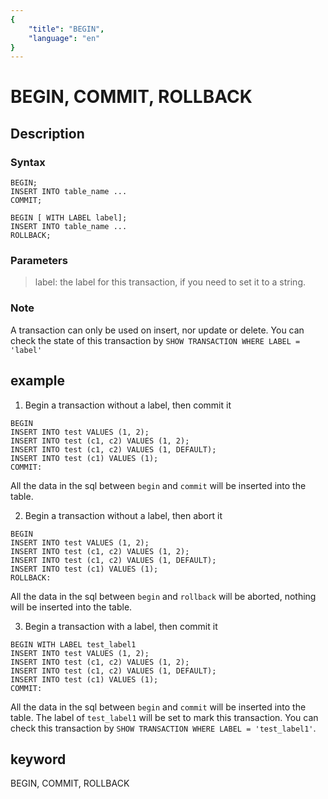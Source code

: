 ```yaml
---
{
    "title": "BEGIN",
    "language": "en"
}
---
```


<!-- 
Licensed to the Apache Software Foundation (ASF) under one
or more contributor license agreements.  See the NOTICE file
distributed with this work for additional information
regarding copyright ownership.  The ASF licenses this file
to you under the Apache License, Version 2.0 (the
"License"); you may not use this file except in compliance
with the License.  You may obtain a copy of the License at

  http://www.apache.org/licenses/LICENSE-2.0

Unless required by applicable law or agreed to in writing,
software distributed under the License is distributed on an
"AS IS" BASIS, WITHOUT WARRANTIES OR CONDITIONS OF ANY
KIND, either express or implied.  See the License for the
specific language governing permissions and limitations
under the License.
-->

# BEGIN, COMMIT, ROLLBACK
## Description
### Syntax

```
BEGIN;
INSERT INTO table_name ...
COMMIT;
```
```
BEGIN [ WITH LABEL label];
INSERT INTO table_name ...
ROLLBACK;
```
### Parameters

> label: the label for this transaction, if you need to set it to a string.

### Note

A transaction can only be used on insert, nor update or delete. You can check the state of this transaction by `SHOW TRANSACTION WHERE LABEL = 'label'`

## example

1. Begin a transaction without a label, then commit it

```
BEGIN
INSERT INTO test VALUES (1, 2);
INSERT INTO test (c1, c2) VALUES (1, 2);
INSERT INTO test (c1, c2) VALUES (1, DEFAULT);
INSERT INTO test (c1) VALUES (1);
COMMIT:
```

All the data in the sql between `begin` and `commit` will be inserted into the table. 

2. Begin a transaction without a label, then abort it

```
BEGIN
INSERT INTO test VALUES (1, 2);
INSERT INTO test (c1, c2) VALUES (1, 2);
INSERT INTO test (c1, c2) VALUES (1, DEFAULT);
INSERT INTO test (c1) VALUES (1);
ROLLBACK:
```

All the data in the sql between `begin` and `rollback` will be aborted, nothing will be inserted into the table. 

3. Begin a transaction with a label, then commit it

```
BEGIN WITH LABEL test_label1
INSERT INTO test VALUES (1, 2);
INSERT INTO test (c1, c2) VALUES (1, 2);
INSERT INTO test (c1, c2) VALUES (1, DEFAULT);
INSERT INTO test (c1) VALUES (1);
COMMIT:
```

All the data in the sql between `begin` and `commit` will be inserted into the table.
The label of `test_label1` will be set to mark this transaction. You can check this transaction by `SHOW TRANSACTION WHERE LABEL = 'test_label1'`.

## keyword
BEGIN, COMMIT, ROLLBACK
